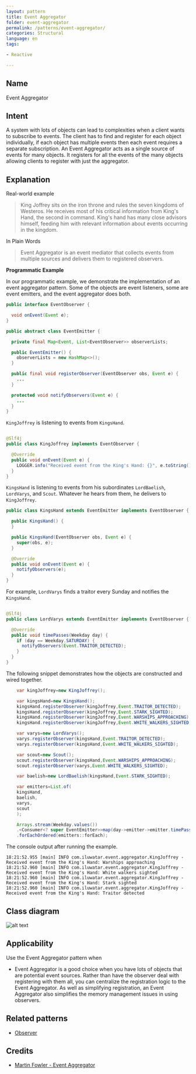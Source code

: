 ```yaml
---
layout: pattern
title: Event Aggregator
folder: event-aggregator
permalink: /patterns/event-aggregator/
categories: Structural
language: en
tags:

- Reactive

---
```


## Name

Event Aggregator

## Intent

A system with lots of objects can lead to complexities when a
client wants to subscribe to events. The client has to find and register for
each object individually, if each object has multiple events then each event
requires a separate subscription. An Event Aggregator acts as a single source
of events for many objects. It registers for all the events of the many objects
allowing clients to register with just the aggregator.

## Explanation

Real-world example

> King Joffrey sits on the iron throne and rules the seven kingdoms of Westeros. He receives most
> of his critical information from King's Hand, the second in command. King's hand has many
> close advisors himself, feeding him with relevant information about events occurring in the
> kingdom.

In Plain Words

> Event Aggregator is an event mediator that collects events from multiple sources and delivers
> them to registered observers.

**Programmatic Example**

In our programmatic example, we demonstrate the implementation of an event aggregator pattern. Some
of
the objects are event listeners, some are event emitters, and the event aggregator does both.

```java
public interface EventObserver {

  void onEvent(Event e);
}

public abstract class EventEmitter {

  private final Map<Event, List<EventObserver>> observerLists;

  public EventEmitter() {
    observerLists = new HashMap<>();
  }

  public final void registerObserver(EventObserver obs, Event e) {
    ...
  }

  protected void notifyObservers(Event e) {
    ...
  }
}
```

`KingJoffrey` is listening to events from `KingsHand`.

```java

@Slf4j
public class KingJoffrey implements EventObserver {

  @Override
  public void onEvent(Event e) {
    LOGGER.info("Received event from the King's Hand: {}", e.toString());
  }
}
```

`KingsHand` is listening to events from his subordinates `LordBaelish`, `LordVarys`, and `Scout`.
Whatever he hears from them, he delivers to `KingJoffrey`.

```java
public class KingsHand extends EventEmitter implements EventObserver {

  public KingsHand() {
  }

  public KingsHand(EventObserver obs, Event e) {
    super(obs, e);
  }

  @Override
  public void onEvent(Event e) {
    notifyObservers(e);
  }
}
```

For example, `LordVarys` finds a traitor every Sunday and notifies the `KingsHand`.

```java

@Slf4j
public class LordVarys extends EventEmitter implements EventObserver {

  @Override
  public void timePasses(Weekday day) {
    if (day == Weekday.SATURDAY) {
      notifyObservers(Event.TRAITOR_DETECTED);
    }
  }
}
```

The following snippet demonstrates how the objects are constructed and wired together.

```java
    var kingJoffrey=new KingJoffrey();

    var kingsHand=new KingsHand();
    kingsHand.registerObserver(kingJoffrey,Event.TRAITOR_DETECTED);
    kingsHand.registerObserver(kingJoffrey,Event.STARK_SIGHTED);
    kingsHand.registerObserver(kingJoffrey,Event.WARSHIPS_APPROACHING);
    kingsHand.registerObserver(kingJoffrey,Event.WHITE_WALKERS_SIGHTED);

    var varys=new LordVarys();
    varys.registerObserver(kingsHand,Event.TRAITOR_DETECTED);
    varys.registerObserver(kingsHand,Event.WHITE_WALKERS_SIGHTED);

    var scout=new Scout();
    scout.registerObserver(kingsHand,Event.WARSHIPS_APPROACHING);
    scout.registerObserver(varys,Event.WHITE_WALKERS_SIGHTED);

    var baelish=new LordBaelish(kingsHand,Event.STARK_SIGHTED);

    var emitters=List.of(
    kingsHand,
    baelish,
    varys,
    scout
    );

    Arrays.stream(Weekday.values())
    .<Consumer<? super EventEmitter>>map(day->emitter->emitter.timePasses(day))
    .forEachOrdered(emitters::forEach);
```

The console output after running the example.

```
18:21:52.955 [main] INFO com.iluwatar.event.aggregator.KingJoffrey - Received event from the King's Hand: Warships approaching
18:21:52.960 [main] INFO com.iluwatar.event.aggregator.KingJoffrey - Received event from the King's Hand: White walkers sighted
18:21:52.960 [main] INFO com.iluwatar.event.aggregator.KingJoffrey - Received event from the King's Hand: Stark sighted
18:21:52.960 [main] INFO com.iluwatar.event.aggregator.KingJoffrey - Received event from the King's Hand: Traitor detected
```

## Class diagram

![alt text](/etc/classes.png "Event Aggregator")

## Applicability

Use the Event Aggregator pattern when

* Event Aggregator is a good choice when you have lots of objects that are
  potential event sources. Rather than have the observer deal with registering
  with them all, you can centralize the registration logic to the Event
  Aggregator. As well as simplifying registration, an Event Aggregator also
  simplifies the memory management issues in using observers.

## Related patterns

* [Observer](https://java-design-patterns.com/patterns/observer/)

## Credits

* [Martin Fowler - Event Aggregator](http://martinfowler.com/eaaDev/EventAggregator.html)
